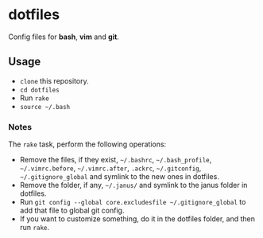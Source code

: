 # dotfiles
Config files for **bash**, **vim** and **git**.
## Usage
* `clone` this repository.
* `cd dotfiles`
* Run `rake`
* `source ~/.bash`

### Notes
The `rake` task, perform the following operations:

* Remove the files, if they exist, `~/.bashrc`, `~/.bash_profile`, `~/.vimrc.before`, `~/.vimrc.after`, `.ackrc`, `~/.gitconfig`, `~/.gitignore_global` and symlink to the new ones in dotfiles.
* Remove the folder, if any, `~/.janus/` and symlink to the janus folder in dotfiles.
* Run `git config --global core.excludesfile ~/.gitignore_global` to add that file to global git config.
* If you want to customize something, do it in the dotfiles folder, and then run `rake`.


